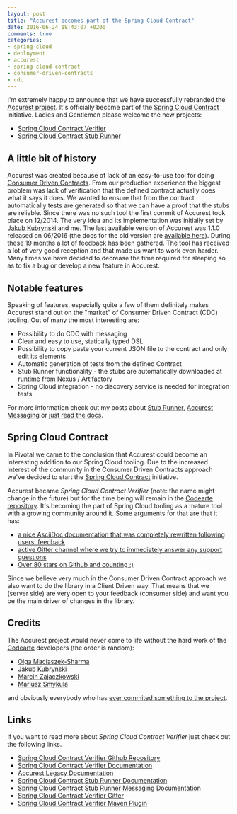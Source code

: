 ```yaml
---
layout: post
title: "Accurest becomes part of the Spring Cloud Contract"
date: 2016-06-24 18:43:07 +0200
comments: true
categories:
- spring-cloud
- deployment
- accurest
- spring-cloud-contract
- consumer-driven-contracts
- cdc
---
```


I'm extremely happy to announce that we have successfully rebranded the [Accurest project](https://codearte.github.io/accurest). It's officially become part of the [Spring Cloud Contract](https://github.com/spring-cloud/spring-cloud-contract) initiative. Ladies and Gentlemen please welcome the new projects:

* [Spring Cloud Contract Verifier](https://codearte.github.io/accurest/)
* [Spring Cloud Contract Stub Runner](https://codearte.github.io/accurest/#spring-cloud-contract-stub-runner)

<!-- more -->

## A little bit of history

Accurest was created because of lack of an easy-to-use tool for doing [Consumer Driven Contracts](http://martinfowler.com/articles/consumerDrivenContracts.html). From our production experience the biggest problem was lack of verification that the defined contract actually does what it says it does. We wanted to ensure that from the contract automatically tests are generated so that we can have a proof that the stubs are reliable. Since there was no such tool the first commit of Accurest took place on 12/2014. The very idea and its implementation was initially set by [Jakub Kubrynski](http://www.kubrynski.com/) and me. The last available version of Accurest was 1.1.0 released on 06/2016 (the docs for the old version are [available here](https://codearte.github.io/accurest/deprecated/)). During these 19 months a lot of feedback has been gathered. The tool has received a lot of very good reception and that made us want to work even harder. Many times we have decided to decrease the time required for sleeping so as to fix a bug or develop a new feature in Accurest.

## Notable features

Speaking of features, especially quite a few of them definitely makes Accurest stand out on the "market" of Consumer Driven Contract (CDC) tooling. Out of many the most interesting are:

- Possibility to do CDC with messaging
- Clear and easy to use, statically typed DSL
- Possibility to copy paste your current JSON file to the contract and only edit its elements
- Automatic generation of tests from the defined Contract
- Stub Runner functionality - the stubs are automatically downloaded at runtime from Nexus / Artifactory
- Spring Cloud integration - no discovery service is needed for integration tests

For more information check out my posts about [Stub Runner](https://toomuchcoding.com/blog/2016/04/06/accurest-stubrunner-released/), [Accurest Messaging](https://toomuchcoding.com/blog/2016/04/30/accurest-and-stub-runner-1-dot-1-0-dot-m3/) or [just read the docs](https://codearte.github.io/accurest/).

## Spring Cloud Contract

In Pivotal we came to the conclusion that Accurest could become an interesting addition to our Spring Cloud tooling. Due to the increased interest of the community in the Consumer Driven Contracts approach we've decided to start the [Spring Cloud Contract](https://github.com/spring-cloud/spring-cloud-contract) initiative.

Accurest became *Spring Cloud Contract Verifier* (note: the name might change in the future) but for the time being will remain in the [Codearte repository](https://github.com/Codearte). It's becoming the part of Spring Cloud tooling as a mature tool with a growing community around it. Some arguments for that are that it has:

- [a nice AsciiDoc documentation that was completely rewritten following users' feedback](https://codearte.github.io/accurest/)
- [active Gitter channel where we try to immediately answer any support questions](https://gitter.im/Codearte/accurest)
- [Over 80 stars on Github and counting ;)](https://github.com/Codearte/accurest/stargazers)

Since we believe very much in the Consumer Driven Contract approach we also want to do the library in a Client Driven way. That means that we (server side) are very open to your feedback (consumer side) and want you be the main driver of changes in the library.

## Credits

The Accurest project would never come to life without the hard work of the [Codearte](http://codearte.io) developers (the order is random):

- [Olga Maciaszek-Sharma](https://twitter.com/olga_maciaszek)
- [Jakub Kubrynski](http://www.kubrynski.com)
- [Marcin Zajaczkowski](https://solidsoft.wordpress.com/)
- [Mariusz Smykula](https://github.com/mariuszs)

and obviously everybody who has [ever commited something to the project](https://github.com/Codearte/accurest/graphs/contributors).

## Links

If you want to read more about *Spring Cloud Contract Verifier* just check out the following links.

- [Spring Cloud Contract Verifier Github Repository](https://github.com/Codearte/accurest)
- [Spring Cloud Contract Verifier Documentation](http://codearte.github.io/accurest)
- [Accurest Legacy Documentation](http://codearte.github.io/accurest/deprecated)
- [Spring Cloud Contract Stub Runner Documentation](https://codearte.github.io/accurest/#spring-cloud-contract-stub-runner)
- [Spring Cloud Contract Stub Runner Messaging Documentation](http://codearte.github.io/accurest/#stub-runner-for-messaging)
- [Spring Cloud Contract Verifier Gitter](https://gitter.im/Codearte/accurest)
- [Spring Cloud Contract Verifier Maven Plugin](https://github.com/Codearte/accurest-maven-plugin)
